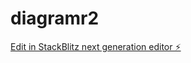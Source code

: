 # diagramr2

[Edit in StackBlitz next generation editor ⚡️](https://stackblitz.com/~/github.com/dylanturn/diagramr2)